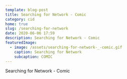 ```yaml
---
template: blog-post
title: Searching for Network - Comic
category: cid
home: true
slug: /searching-for-network
date: 2020-06-06 17:59
description: Searching for Network - Comic
featuredImage:
  - image: /assets/searching-for-network-_-comic.gif
    caption: Searching for Network
    subcaption: COMIC
---
```

Searching for Network - Comic